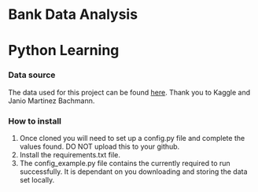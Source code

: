 # Bank Data Analysis

# Python Learning

### Data source
The data used for this project can be found 
<a href="https://www.kaggle.com/datasets/janiobachmann/bank-marketing-dataset" target="_blank">here</a>. 
Thank you to Kaggle and Janio Martinez Bachmann. 

### How to install
1. Once cloned you will need to set up a config.py file and complete the values found. DO NOT upload this to your github. 
2. Install the requirements.txt file.
3. The config_example.py file contains the currently required to run successfully. It is dependant on you downloading and
storing the data set locally.
